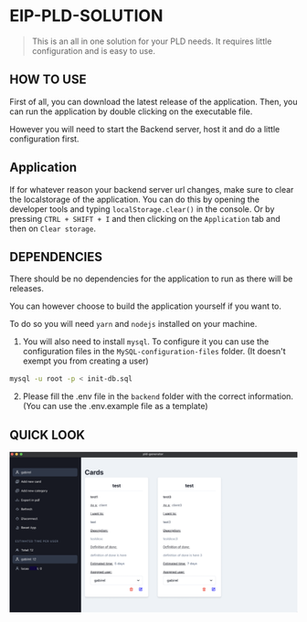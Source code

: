 # EIP-PLD-SOLUTION

> This is an all in one solution for your PLD needs.
> It requires little configuration and is easy to use.

## HOW TO USE

First of all, you can download the latest release of the application.
Then, you can run the application by double clicking on the executable file.

However you will need to start the Backend server, host it and do a little configuration first.

## Application

If for whatever reason your backend server url changes, make sure to clear the localstorage of the application.
You can do this by opening the developer tools and typing `localStorage.clear()` in the console.
Or by pressing `CTRL + SHIFT + I` and then clicking on the `Application` tab and then on `Clear storage`.

## DEPENDENCIES

There should be no dependencies for the application to run as there will be releases.

You can however choose to build the application yourself if you want to.

To do so you will need `yarn` and `nodejs` installed on your machine.

1. You will also need to install `mysql`.
To configure it you can use the configuration files in the `MySQL-configuration-files` folder. (It doesn't exempt you from creating a user)

```bash
mysql -u root -p < init-db.sql
```

2. Please fill the .env file in the `backend` folder with the correct information. (You can use the .env.example file as a template)

## QUICK LOOK

<img
    src="application-look.png" alt="Application look"
/>

